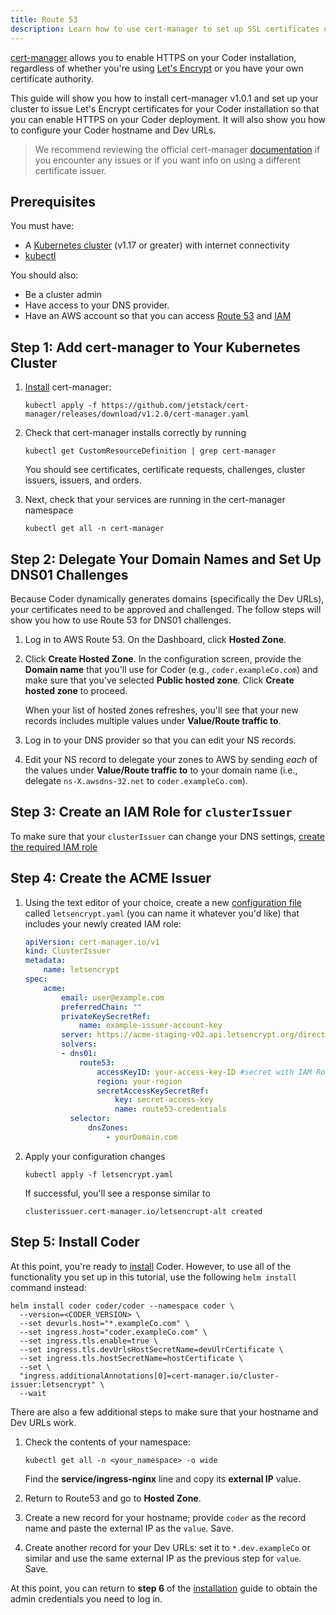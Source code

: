 ```yaml
---
title: Route 53
description: Learn how to use cert-manager to set up SSL certificates using Route 53 for DNS01 challenges.
---
```


[cert-manager](https://cert-manager.io/) allows you to enable HTTPS on your
Coder installation, regardless of whether you're using [Let's
Encrypt](https://letsencrypt.org/) or you have your own certificate authority.

This guide will show you how to install cert-manager v1.0.1 and set up your
cluster to issue Let's Encrypt certificates for your Coder installation so that
you can enable HTTPS on your Coder deployment. It will also show you how to
configure your Coder hostname and Dev URLs.

> We recommend reviewing the official cert-manager
> [documentation](https://cert-manager.io/docs/) if you encounter any issues or
> if you want info on using a different certificate issuer.

## Prerequisites

You must have:

- A [Kubernetes cluster](../../setup/kubernetes/index.md) (v1.17 or greater)
  with internet connectivity
- [kubectl](https://kubernetes.io/docs/tasks/tools/install-kubectl/)

You should also:

- Be a cluster admin
- Have access to your DNS provider.
- Have an AWS account so that you can access [Route
  53](https://aws.amazon.com/route53/) and [IAM](https://aws.amazon.com/iam/)

## Step 1: Add cert-manager to Your Kubernetes Cluster

1. [Install](https://cert-manager.io/docs/installation/kubernetes/#installing-with-regular-manifests)
   cert-manager:

    ```console
    kubectl apply -f https://github.com/jetstack/cert-manager/releases/download/v1.2.0/cert-manager.yaml
    ```

1. Check that cert-manager installs correctly by running

    ```console
    kubectl get CustomResourceDefinition | grep cert-manager
    ```

    You should see certificates, certificate requests, challenges, cluster
    issuers, issuers, and orders.

1. Next, check that your services are running in the cert-manager namespace

    ```console
    kubectl get all -n cert-manager
    ```

## Step 2: Delegate Your Domain Names and Set Up DNS01 Challenges

Because Coder dynamically generates domains (specifically the Dev URLs), your
certificates need to be approved and challenged. The follow steps will show
you how to use Route 53 for DNS01 challenges.

1. Log in to AWS Route 53. On the Dashboard, click **Hosted Zone**.

1. Click **Create Hosted Zone**. In the configuration screen, provide the
**Domain name** that you'll use for Coder (e.g., `coder.exampleCo.com`) and
make sure that you've selected **Public hosted zone**. Click **Create hosted
zone** to proceed.

    When your list of hosted zones refreshes, you'll see that your new records
    includes multiple values under **Value/Route traffic to**.

1. Log in to your DNS provider so that you can edit your NS records.

1. Edit your NS record to delegate your zones to AWS by sending *each* of the
values under **Value/Route traffic to** to your domain name (i.e., delegate
`ns-X.awsdns-32.net` to `coder.exampleCo.com`).

## Step 3: Create an IAM Role for `clusterIssuer`

To make sure that your `clusterIssuer` can change your DNS settings, [create the
required IAM role](https://cert-manager.io/docs/configuration/acme/dns01/route53/#set-up-an-iam-role)

## Step 4: Create the ACME Issuer

1. Using the text editor of your choice, create a new [configuration
file](https://cert-manager.io/docs/configuration/acme/dns01/) called
`letsencrypt.yaml` (you can name it whatever you'd like) that includes your
newly created IAM role:

    ```yaml
    apiVersion: cert-manager.io/v1
    kind: ClusterIssuer
    metadata:
        name: letsencrypt
    spec:
        acme:
            email: user@example.com
            preferredChain: ""
            privateKeySecretRef:
                name: example-issuer-account-key
            server: https://acme-staging-v02.api.letsencrypt.org/directory
            solvers:
            - dns01:
                route53:
                    accessKeyID: your-access-key-ID #secret with IAM Role
                    region: your-region
                    secretAccessKeySecretRef:
                        key: secret-access-key
                        name: route53-credentials
              selector:
                  dnsZones:
                      - yourDomain.com
    ```

1. Apply your configuration changes

    ```console
    kubectl apply -f letsencrypt.yaml
    ```

    If successful, you'll see a response similar to

    ```console
    clusterissuer.cert-manager.io/letsencrupt-alt created
    ```

## Step 5: Install Coder

At this point, you're ready to [install](../../setup/installation.md) Coder.
However, to use all of the functionality you set up in this tutorial, use the
following `helm install` command instead:

```console
helm install coder coder/coder --namespace coder \
  --version=<CODER_VERSION> \
  --set devurls.host="*.exampleCo.com" \
  --set ingress.host="coder.exampleCo.com" \
  --set ingress.tls.enable=true \
  --set ingress.tls.devUrlsHostSecretName=devUlrCertificate \
  --set ingress.tls.hostSecretName=hostCertificate \
  --set \
  "ingress.additionalAnnotations[0]=cert-manager.io/cluster-issuer:letsencrypt" \
  --wait
```

There are also a few additional steps to make sure that your hostname and Dev
URLs work.

1. Check the contents of your namespace:

    ```console
    kubectl get all -n <your_namespace> -o wide
    ```

    Find the **service/ingress-nginx** line and copy its **external IP** value.

1. Return to Route53 and go to **Hosted Zone**.

1. Create a new record for your hostname; provide `coder` as the record name and
   paste the external IP as the `value`. Save.

1. Create another record for your Dev URLs: set it to `*.dev.exampleCo` or
    similar and use the same external IP as the previous step for `value`. Save.

At this point, you can return to **step 6** of the
[installation](../../setup/installation.md) guide to obtain the admin
credentials you need to log in.
